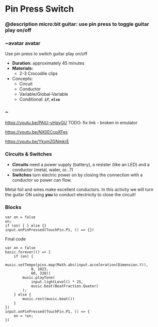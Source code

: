 # Pin Press Switch

### @description micro:bit guitar: use pin press to toggle guitar play on/off

### ~avatar avatar
Use pin press to switch guitar play on/off
* **Duration:** approximately 45 minutes
* **Materials:**
   * 2-3 Crocodile clips
* Concepts:
    * Circuit  
    * Conductor 
    * Variable/Global-Variable  
    * Conditional: **`if`**, **`else`**  
### ~

https://youtu.be/PAIU-vHqyGU TODO: fix link - broken in emulator

https://youtu.be/NX0ECcpXFes

https://youtu.be/YkymZGNmkrE

### Circuits & Switches
* **Circuits** need a power supply (battery), a resister (like an LED) and a conductor (metal, water, or...?)
* **Switches** turn electric power on by closing the connection with a conductor so power can flow.   

Metal foil and wires make excellent conductors. In this activity we will turn the guitar ON using **you** to conduct electricity to close the circuit!

### Blocks

```cards
var on = false
on;
if (on) { } else {}
input.onPinPressed(TouchPin.P1, () => {})
```

Final code
```blocks
var on = false
basic.forever(() => {
    if (on) {
        music.setTempo(pins.map(Math.abs(input.acceleration(Dimension.Y)),
            0, 1023,
            60, 320))
        music.playTone(
            input.lightLevel() * 25,
            music.beat(BeatFraction.Quater)
        );
    } else {
        music.rest(music.beat())
    }
})
input.onPinPressed(TouchPin.P1, () => {
    on = !on;
})
```